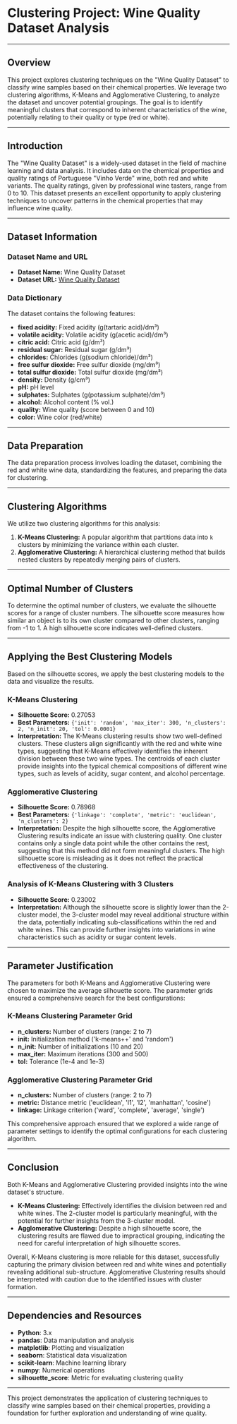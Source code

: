 # Clustering Project: Wine Quality Dataset Analysis

---

## Overview

This project explores clustering techniques on the "Wine Quality Dataset" to classify wine samples based on their chemical properties. We leverage two clustering algorithms, K-Means and Agglomerative Clustering, to analyze the dataset and uncover potential groupings. The goal is to identify meaningful clusters that correspond to inherent characteristics of the wine, potentially relating to their quality or type (red or white).

---

## Introduction

The "Wine Quality Dataset" is a widely-used dataset in the field of machine learning and data analysis. It includes data on the chemical properties and quality ratings of Portuguese "Vinho Verde" wine, both red and white variants. The quality ratings, given by professional wine tasters, range from 0 to 10. This dataset presents an excellent opportunity to apply clustering techniques to uncover patterns in the chemical properties that may influence wine quality.

---

## Dataset Information

### Dataset Name and URL

- **Dataset Name:** Wine Quality Dataset
- **Dataset URL:** [Wine Quality Dataset](https://archive.ics.uci.edu/ml/datasets/Wine+Quality)

### Data Dictionary

The dataset contains the following features:

- **fixed acidity:** Fixed acidity (g(tartaric acid)/dm³)
- **volatile acidity:** Volatile acidity (g(acetic acid)/dm³)
- **citric acid:** Citric acid (g/dm³)
- **residual sugar:** Residual sugar (g/dm³)
- **chlorides:** Chlorides (g(sodium chloride)/dm³)
- **free sulfur dioxide:** Free sulfur dioxide (mg/dm³)
- **total sulfur dioxide:** Total sulfur dioxide (mg/dm³)
- **density:** Density (g/cm³)
- **pH:** pH level
- **sulphates:** Sulphates (g(potassium sulphate)/dm³)
- **alcohol:** Alcohol content (% vol.)
- **quality:** Wine quality (score between 0 and 10)
- **color:** Wine color (red/white)

---

## Data Preparation

The data preparation process involves loading the dataset, combining the red and white wine data, standardizing the features, and preparing the data for clustering.

---

## Clustering Algorithms

We utilize two clustering algorithms for this analysis:

1. **K-Means Clustering:** A popular algorithm that partitions data into `k` clusters by minimizing the variance within each cluster.
2. **Agglomerative Clustering:** A hierarchical clustering method that builds nested clusters by repeatedly merging pairs of clusters.

---

## Optimal Number of Clusters

To determine the optimal number of clusters, we evaluate the silhouette scores for a range of cluster numbers. The silhouette score measures how similar an object is to its own cluster compared to other clusters, ranging from -1 to 1. A high silhouette score indicates well-defined clusters.

---

## Applying the Best Clustering Models

Based on the silhouette scores, we apply the best clustering models to the data and visualize the results.

### K-Means Clustering

- **Silhouette Score:** 0.27053
- **Best Parameters:** `{'init': 'random', 'max_iter': 300, 'n_clusters': 2, 'n_init': 20, 'tol': 0.0001}`
- **Interpretation:** The K-Means clustering results show two well-defined clusters. These clusters align significantly with the red and white wine types, suggesting that K-Means effectively identifies the inherent division between these two wine types. The centroids of each cluster provide insights into the typical chemical compositions of different wine types, such as levels of acidity, sugar content, and alcohol percentage.

### Agglomerative Clustering

- **Silhouette Score:** 0.78968
- **Best Parameters:** `{'linkage': 'complete', 'metric': 'euclidean', 'n_clusters': 2}`
- **Interpretation:** Despite the high silhouette score, the Agglomerative Clustering results indicate an issue with clustering quality. One cluster contains only a single data point while the other contains the rest, suggesting that this method did not form meaningful clusters. The high silhouette score is misleading as it does not reflect the practical effectiveness of the clustering.

### Analysis of K-Means Clustering with 3 Clusters

- **Silhouette Score:** 0.23002
- **Interpretation:** Although the silhouette score is slightly lower than the 2-cluster model, the 3-cluster model may reveal additional structure within the data, potentially indicating sub-classifications within the red and white wines. This can provide further insights into variations in wine characteristics such as acidity or sugar content levels.

---

## Parameter Justification

The parameters for both K-Means and Agglomerative Clustering were chosen to maximize the average silhouette score. The parameter grids ensured a comprehensive search for the best configurations:

### K-Means Clustering Parameter Grid

- **n_clusters:** Number of clusters (range: 2 to 7)
- **init:** Initialization method ('k-means++' and 'random')
- **n_init:** Number of initializations (10 and 20)
- **max_iter:** Maximum iterations (300 and 500)
- **tol:** Tolerance (1e-4 and 1e-3)

### Agglomerative Clustering Parameter Grid

- **n_clusters:** Number of clusters (range: 2 to 7)
- **metric:** Distance metric ('euclidean', 'l1', 'l2', 'manhattan', 'cosine')
- **linkage:** Linkage criterion ('ward', 'complete', 'average', 'single')

This comprehensive approach ensured that we explored a wide range of parameter settings to identify the optimal configurations for each clustering algorithm.

---

## Conclusion

Both K-Means and Agglomerative Clustering provided insights into the wine dataset's structure.

- **K-Means Clustering:** Effectively identifies the division between red and white wines. The 2-cluster model is particularly meaningful, with the potential for further insights from the 3-cluster model.
- **Agglomerative Clustering:** Despite a high silhouette score, the clustering results are flawed due to impractical grouping, indicating the need for careful interpretation of high silhouette scores.

Overall, K-Means clustering is more reliable for this dataset, successfully capturing the primary division between red and white wines and potentially revealing additional sub-structure. Agglomerative Clustering results should be interpreted with caution due to the identified issues with cluster formation.

---

## Dependencies and Resources

- **Python**: 3.x
- **pandas**: Data manipulation and analysis
- **matplotlib**: Plotting and visualization
- **seaborn**: Statistical data visualization
- **scikit-learn**: Machine learning library
- **numpy**: Numerical operations
- **silhouette_score**: Metric for evaluating clustering quality

---

This project demonstrates the application of clustering techniques to classify wine samples based on their chemical properties, providing a foundation for further exploration and understanding of wine quality.
